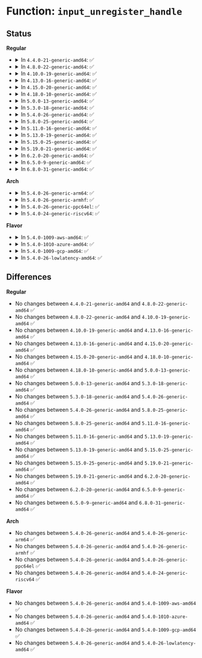 # Function: <code>input_unregister_handle</code>

## Status
<b>Regular</b>
<ul>
<li>
<details>
<summary>In <code>4.4.0-21-generic-amd64</code>: ✅</summary>

```c
void input_unregister_handle(struct input_handle * handle)
```

```json
{
  "name": "input_unregister_handle",
  "collision_type": "Unique Global",
  "inline_type": "No",
  "funcs": [
    {
      "addr": 18446744071585558656,
      "name": "input_unregister_handle",
      "external": true,
      "loc": "drivers/input/input.c:2353",
      "file": "drivers/input/input.c",
      "inline": "seen, unknown",
      "caller_inline": [],
      "caller_func": [
        "drivers/tty/sysrq.c:sysrq_disconnect",
        "drivers/tty/sysrq.c:sysrq_connect",
        "drivers/tty/vt/keyboard.c:kbd_disconnect",
        "drivers/tty/vt/keyboard.c:kbd_connect",
        "drivers/input/mousedev.c:mousedev_destroy",
        "drivers/input/mousedev.c:mousedev_create",
        "drivers/input/evdev.c:evdev_disconnect",
        "drivers/input/evdev.c:evdev_connect",
        "net/rfkill/input.c:rfkill_disconnect",
        "net/rfkill/input.c:rfkill_connect"
      ]
    }
  ],
  "symbols": [
    {
      "addr": 18446744071585558656,
      "name": "input_unregister_handle",
      "section": ".text",
      "bind": "STB_GLOBAL",
      "size": 104
    }
  ]
}
```
</details>
</li>
<li>
<details>
<summary>In <code>4.8.0-22-generic-amd64</code>: ✅</summary>

```c
void input_unregister_handle(struct input_handle * handle)
```

```json
{
  "name": "input_unregister_handle",
  "collision_type": "Unique Global",
  "inline_type": "No",
  "funcs": [
    {
      "addr": 18446744071585952560,
      "name": "input_unregister_handle",
      "external": true,
      "loc": "drivers/input/input.c:2352",
      "file": "drivers/input/input.c",
      "inline": "seen, unknown",
      "caller_inline": [],
      "caller_func": [
        "drivers/tty/sysrq.c:sysrq_disconnect",
        "drivers/tty/sysrq.c:sysrq_connect",
        "drivers/tty/vt/keyboard.c:kbd_disconnect",
        "drivers/tty/vt/keyboard.c:kbd_connect",
        "drivers/input/mousedev.c:mousedev_destroy",
        "drivers/input/mousedev.c:mousedev_create",
        "drivers/input/evdev.c:evdev_disconnect",
        "drivers/input/evdev.c:evdev_connect",
        "net/rfkill/input.c:rfkill_disconnect",
        "net/rfkill/input.c:rfkill_connect"
      ]
    }
  ],
  "symbols": [
    {
      "addr": 18446744071585952560,
      "name": "input_unregister_handle",
      "section": ".text",
      "bind": "STB_GLOBAL",
      "size": 104
    }
  ]
}
```
</details>
</li>
<li>
<details>
<summary>In <code>4.10.0-19-generic-amd64</code>: ✅</summary>

```c
void input_unregister_handle(struct input_handle * handle)
```

```json
{
  "name": "input_unregister_handle",
  "collision_type": "Unique Global",
  "inline_type": "No",
  "funcs": [
    {
      "addr": 18446744071586140960,
      "name": "input_unregister_handle",
      "external": true,
      "loc": "drivers/input/input.c:2352",
      "file": "drivers/input/input.c",
      "inline": "seen, unknown",
      "caller_inline": [],
      "caller_func": [
        "drivers/tty/sysrq.c:sysrq_disconnect",
        "drivers/tty/sysrq.c:sysrq_connect",
        "drivers/tty/vt/keyboard.c:kbd_disconnect",
        "drivers/tty/vt/keyboard.c:kbd_connect",
        "drivers/input/mousedev.c:mousedev_destroy",
        "drivers/input/mousedev.c:mousedev_create",
        "drivers/input/evdev.c:evdev_disconnect",
        "drivers/input/evdev.c:evdev_connect",
        "net/rfkill/input.c:rfkill_disconnect",
        "net/rfkill/input.c:rfkill_connect"
      ]
    }
  ],
  "symbols": [
    {
      "addr": 18446744071586140960,
      "name": "input_unregister_handle",
      "section": ".text",
      "bind": "STB_GLOBAL",
      "size": 104
    }
  ]
}
```
</details>
</li>
<li>
<details>
<summary>In <code>4.13.0-16-generic-amd64</code>: ✅</summary>

```c
void input_unregister_handle(struct input_handle * handle)
```

```json
{
  "name": "input_unregister_handle",
  "collision_type": "Unique Global",
  "inline_type": "No",
  "funcs": [
    {
      "addr": 18446744071586229744,
      "name": "input_unregister_handle",
      "external": true,
      "loc": "drivers/input/input.c:2358",
      "file": "drivers/input/input.c",
      "inline": "seen, unknown",
      "caller_inline": [],
      "caller_func": [
        "drivers/tty/sysrq.c:sysrq_disconnect",
        "drivers/tty/sysrq.c:sysrq_connect",
        "drivers/tty/vt/keyboard.c:kbd_disconnect",
        "drivers/tty/vt/keyboard.c:kbd_connect",
        "drivers/input/mousedev.c:mousedev_destroy",
        "drivers/input/mousedev.c:mousedev_create",
        "drivers/input/evdev.c:evdev_disconnect",
        "drivers/input/evdev.c:evdev_connect",
        "net/rfkill/input.c:rfkill_disconnect",
        "net/rfkill/input.c:rfkill_connect"
      ]
    }
  ],
  "symbols": [
    {
      "addr": 18446744071586229744,
      "name": "input_unregister_handle",
      "section": ".text",
      "bind": "STB_GLOBAL",
      "size": 104
    }
  ]
}
```
</details>
</li>
<li>
<details>
<summary>In <code>4.15.0-20-generic-amd64</code>: ✅</summary>

```c
void input_unregister_handle(struct input_handle * handle)
```

```json
{
  "name": "input_unregister_handle",
  "collision_type": "Unique Global",
  "inline_type": "No",
  "funcs": [
    {
      "addr": 18446744071586693072,
      "name": "input_unregister_handle",
      "external": true,
      "loc": "drivers/input/input.c:2351",
      "file": "drivers/input/input.c",
      "inline": "seen, unknown",
      "caller_inline": [],
      "caller_func": [
        "drivers/tty/sysrq.c:sysrq_disconnect",
        "drivers/tty/sysrq.c:sysrq_connect",
        "drivers/tty/vt/keyboard.c:kbd_disconnect",
        "drivers/tty/vt/keyboard.c:kbd_connect",
        "drivers/input/mousedev.c:mousedev_destroy",
        "drivers/input/mousedev.c:mousedev_create",
        "drivers/input/evdev.c:evdev_disconnect",
        "drivers/input/evdev.c:evdev_connect",
        "net/rfkill/input.c:rfkill_disconnect",
        "net/rfkill/input.c:rfkill_connect"
      ]
    }
  ],
  "symbols": [
    {
      "addr": 18446744071586693072,
      "name": "input_unregister_handle",
      "section": ".text",
      "bind": "STB_GLOBAL",
      "size": 104
    }
  ]
}
```
</details>
</li>
<li>
<details>
<summary>In <code>4.18.0-10-generic-amd64</code>: ✅</summary>

```c
void input_unregister_handle(struct input_handle * handle)
```

```json
{
  "name": "input_unregister_handle",
  "collision_type": "Unique Global",
  "inline_type": "No",
  "funcs": [
    {
      "addr": 18446744071586959504,
      "name": "input_unregister_handle",
      "external": true,
      "loc": "drivers/input/input.c:2358",
      "file": "drivers/input/input.c",
      "inline": "seen, unknown",
      "caller_inline": [],
      "caller_func": [
        "drivers/tty/sysrq.c:sysrq_disconnect",
        "drivers/tty/sysrq.c:sysrq_connect",
        "drivers/tty/vt/keyboard.c:kbd_disconnect",
        "drivers/tty/vt/keyboard.c:kbd_connect",
        "drivers/input/mousedev.c:mousedev_destroy",
        "drivers/input/mousedev.c:mousedev_create",
        "drivers/input/evdev.c:evdev_disconnect",
        "drivers/input/evdev.c:evdev_connect",
        "net/rfkill/input.c:rfkill_disconnect",
        "net/rfkill/input.c:rfkill_connect"
      ]
    }
  ],
  "symbols": [
    {
      "addr": 18446744071586959504,
      "name": "input_unregister_handle",
      "section": ".text",
      "bind": "STB_GLOBAL",
      "size": 104
    }
  ]
}
```
</details>
</li>
<li>
<details>
<summary>In <code>5.0.0-13-generic-amd64</code>: ✅</summary>

```c
void input_unregister_handle(struct input_handle * handle)
```

```json
{
  "name": "input_unregister_handle",
  "collision_type": "Unique Global",
  "inline_type": "No",
  "funcs": [
    {
      "addr": 18446744071587120368,
      "name": "input_unregister_handle",
      "external": true,
      "loc": "drivers/input/input.c:2358",
      "file": "drivers/input/input.c",
      "inline": "seen, unknown",
      "caller_inline": [],
      "caller_func": [
        "drivers/tty/sysrq.c:sysrq_disconnect",
        "drivers/tty/sysrq.c:sysrq_connect",
        "drivers/tty/vt/keyboard.c:kbd_disconnect",
        "drivers/tty/vt/keyboard.c:kbd_connect",
        "drivers/input/mousedev.c:mousedev_destroy",
        "drivers/input/mousedev.c:mousedev_create",
        "drivers/input/evdev.c:evdev_disconnect",
        "drivers/input/evdev.c:evdev_connect",
        "net/rfkill/input.c:rfkill_disconnect",
        "net/rfkill/input.c:rfkill_connect"
      ]
    }
  ],
  "symbols": [
    {
      "addr": 18446744071587120368,
      "name": "input_unregister_handle",
      "section": ".text",
      "bind": "STB_GLOBAL",
      "size": 104
    }
  ]
}
```
</details>
</li>
<li>
<details>
<summary>In <code>5.3.0-18-generic-amd64</code>: ✅</summary>

```c
void input_unregister_handle(struct input_handle * handle)
```

```json
{
  "name": "input_unregister_handle",
  "collision_type": "Unique Global",
  "inline_type": "No",
  "funcs": [
    {
      "addr": 18446744071587385136,
      "name": "input_unregister_handle",
      "external": true,
      "loc": "drivers/input/input.c:2354",
      "file": "drivers/input/input.c",
      "inline": "seen, unknown",
      "caller_inline": [],
      "caller_func": [
        "drivers/tty/sysrq.c:sysrq_disconnect",
        "drivers/tty/sysrq.c:sysrq_connect",
        "drivers/tty/vt/keyboard.c:kbd_disconnect",
        "drivers/tty/vt/keyboard.c:kbd_connect",
        "drivers/input/mousedev.c:mousedev_destroy",
        "drivers/input/mousedev.c:mousedev_create",
        "drivers/input/evdev.c:evdev_disconnect",
        "drivers/input/evdev.c:evdev_connect",
        "net/rfkill/input.c:rfkill_disconnect",
        "net/rfkill/input.c:rfkill_connect"
      ]
    }
  ],
  "symbols": [
    {
      "addr": 18446744071587385136,
      "name": "input_unregister_handle",
      "section": ".text",
      "bind": "STB_GLOBAL",
      "size": 104
    }
  ]
}
```
</details>
</li>
<li>
<details>
<summary>In <code>5.4.0-26-generic-amd64</code>: ✅</summary>

```c
void input_unregister_handle(struct input_handle * handle)
```

```json
{
  "name": "input_unregister_handle",
  "collision_type": "Unique Global",
  "inline_type": "No",
  "funcs": [
    {
      "addr": 18446744071587586688,
      "name": "input_unregister_handle",
      "external": true,
      "loc": "drivers/input/input.c:2430",
      "file": "drivers/input/input.c",
      "inline": "seen, unknown",
      "caller_inline": [],
      "caller_func": [
        "drivers/tty/sysrq.c:sysrq_disconnect",
        "drivers/tty/sysrq.c:sysrq_connect",
        "drivers/tty/vt/keyboard.c:kbd_disconnect",
        "drivers/tty/vt/keyboard.c:kbd_connect",
        "drivers/input/mousedev.c:mousedev_destroy",
        "drivers/input/mousedev.c:mousedev_create",
        "drivers/input/evdev.c:evdev_disconnect",
        "drivers/input/evdev.c:evdev_connect",
        "net/rfkill/input.c:rfkill_disconnect",
        "net/rfkill/input.c:rfkill_connect"
      ]
    }
  ],
  "symbols": [
    {
      "addr": 18446744071587586688,
      "name": "input_unregister_handle",
      "section": ".text",
      "bind": "STB_GLOBAL",
      "size": 104
    }
  ]
}
```
</details>
</li>
<li>
<details>
<summary>In <code>5.8.0-25-generic-amd64</code>: ✅</summary>

```c
void input_unregister_handle(struct input_handle * handle)
```

```json
{
  "name": "input_unregister_handle",
  "collision_type": "Unique Global",
  "inline_type": "No",
  "funcs": [
    {
      "addr": 18446744071588447760,
      "name": "input_unregister_handle",
      "external": true,
      "loc": "drivers/input/input.c:2428",
      "file": "drivers/input/input.c",
      "inline": "seen, unknown",
      "caller_inline": [],
      "caller_func": [
        "drivers/tty/sysrq.c:sysrq_disconnect",
        "drivers/tty/sysrq.c:sysrq_connect",
        "drivers/tty/vt/keyboard.c:kbd_disconnect",
        "drivers/tty/vt/keyboard.c:kbd_connect",
        "drivers/input/mousedev.c:mousedev_disconnect",
        "drivers/input/mousedev.c:mousedev_connect",
        "drivers/input/mousedev.c:mousedev_create",
        "drivers/input/evdev.c:evdev_disconnect",
        "drivers/input/evdev.c:evdev_connect",
        "net/rfkill/input.c:rfkill_disconnect",
        "net/rfkill/input.c:rfkill_connect"
      ]
    }
  ],
  "symbols": [
    {
      "addr": 18446744071588447760,
      "name": "input_unregister_handle",
      "section": ".text",
      "bind": "STB_GLOBAL",
      "size": 104
    }
  ]
}
```
</details>
</li>
<li>
<details>
<summary>In <code>5.11.0-16-generic-amd64</code>: ✅</summary>

```c
void input_unregister_handle(struct input_handle * handle)
```

```json
{
  "name": "input_unregister_handle",
  "collision_type": "Unique Global",
  "inline_type": "No",
  "funcs": [
    {
      "addr": 18446744071588477760,
      "name": "input_unregister_handle",
      "external": true,
      "loc": "drivers/input/input.c:2534",
      "file": "drivers/input/input.c",
      "inline": "seen, unknown",
      "caller_inline": [],
      "caller_func": [
        "drivers/tty/sysrq.c:sysrq_disconnect",
        "drivers/tty/sysrq.c:sysrq_connect",
        "drivers/tty/vt/keyboard.c:kbd_disconnect",
        "drivers/tty/vt/keyboard.c:kbd_connect",
        "drivers/input/mousedev.c:mousedev_disconnect",
        "drivers/input/mousedev.c:mousedev_connect",
        "drivers/input/mousedev.c:mousedev_create",
        "drivers/input/evdev.c:evdev_disconnect",
        "drivers/input/evdev.c:evdev_connect",
        "net/rfkill/input.c:rfkill_disconnect",
        "net/rfkill/input.c:rfkill_connect"
      ]
    }
  ],
  "symbols": [
    {
      "addr": 18446744071588477760,
      "name": "input_unregister_handle",
      "section": ".text",
      "bind": "STB_GLOBAL",
      "size": 104
    }
  ]
}
```
</details>
</li>
<li>
<details>
<summary>In <code>5.13.0-19-generic-amd64</code>: ✅</summary>

```c
void input_unregister_handle(struct input_handle * handle)
```

```json
{
  "name": "input_unregister_handle",
  "collision_type": "Unique Global",
  "inline_type": "No",
  "funcs": [
    {
      "addr": 18446744071588359872,
      "name": "input_unregister_handle",
      "external": true,
      "loc": "drivers/input/input.c:2534",
      "file": "drivers/input/input.c",
      "inline": "seen, unknown",
      "caller_inline": [],
      "caller_func": [
        "drivers/tty/sysrq.c:sysrq_disconnect",
        "drivers/tty/sysrq.c:sysrq_connect",
        "drivers/tty/vt/keyboard.c:kbd_disconnect",
        "drivers/tty/vt/keyboard.c:kbd_connect",
        "drivers/input/mousedev.c:mousedev_disconnect",
        "drivers/input/mousedev.c:mousedev_connect",
        "drivers/input/mousedev.c:mousedev_create",
        "drivers/input/evdev.c:evdev_disconnect",
        "drivers/input/evdev.c:evdev_connect",
        "net/rfkill/input.c:rfkill_disconnect",
        "net/rfkill/input.c:rfkill_connect"
      ]
    }
  ],
  "symbols": [
    {
      "addr": 18446744071588359872,
      "name": "input_unregister_handle",
      "section": ".text",
      "bind": "STB_GLOBAL",
      "size": 104
    }
  ]
}
```
</details>
</li>
<li>
<details>
<summary>In <code>5.15.0-25-generic-amd64</code>: ✅</summary>

```c
void input_unregister_handle(struct input_handle * handle)
```

```json
{
  "name": "input_unregister_handle",
  "collision_type": "Unique Global",
  "inline_type": "No",
  "funcs": [
    {
      "addr": 18446744071589023424,
      "name": "input_unregister_handle",
      "external": true,
      "loc": "drivers/input/input.c:2540",
      "file": "drivers/input/input.c",
      "inline": "seen, unknown",
      "caller_inline": [],
      "caller_func": [
        "drivers/tty/sysrq.c:sysrq_disconnect",
        "drivers/tty/sysrq.c:sysrq_connect",
        "drivers/tty/vt/keyboard.c:kbd_disconnect",
        "drivers/tty/vt/keyboard.c:kbd_connect",
        "drivers/input/mousedev.c:mousedev_disconnect",
        "drivers/input/mousedev.c:mousedev_connect",
        "drivers/input/mousedev.c:mousedev_create",
        "drivers/input/evdev.c:evdev_disconnect",
        "drivers/input/evdev.c:evdev_connect",
        "net/rfkill/input.c:rfkill_disconnect",
        "net/rfkill/input.c:rfkill_connect"
      ]
    }
  ],
  "symbols": [
    {
      "addr": 18446744071589023424,
      "name": "input_unregister_handle",
      "section": ".text",
      "bind": "STB_GLOBAL",
      "size": 104
    }
  ]
}
```
</details>
</li>
<li>
<details>
<summary>In <code>5.19.0-21-generic-amd64</code>: ✅</summary>

```c
void input_unregister_handle(struct input_handle * handle)
```

```json
{
  "name": "input_unregister_handle",
  "collision_type": "Unique Global",
  "inline_type": "No",
  "funcs": [
    {
      "addr": 18446744071590462032,
      "name": "input_unregister_handle",
      "external": true,
      "loc": "drivers/input/input.c:2584",
      "file": "drivers/input/input.c",
      "inline": "seen, unknown",
      "caller_inline": [],
      "caller_func": [
        "drivers/tty/sysrq.c:sysrq_disconnect",
        "drivers/tty/sysrq.c:sysrq_connect",
        "drivers/tty/vt/keyboard.c:kbd_disconnect",
        "drivers/tty/vt/keyboard.c:kbd_connect",
        "drivers/input/mousedev.c:mousedev_disconnect",
        "drivers/input/mousedev.c:mousedev_connect",
        "drivers/input/mousedev.c:mousedev_create",
        "drivers/input/evdev.c:evdev_disconnect",
        "drivers/input/evdev.c:evdev_connect",
        "net/rfkill/input.c:rfkill_disconnect",
        "net/rfkill/input.c:rfkill_connect"
      ]
    }
  ],
  "symbols": [
    {
      "addr": 18446744071590462032,
      "name": "input_unregister_handle",
      "section": ".text",
      "bind": "STB_GLOBAL",
      "size": 114
    }
  ]
}
```
</details>
</li>
<li>
<details>
<summary>In <code>6.2.0-20-generic-amd64</code>: ✅</summary>

```c
void input_unregister_handle(struct input_handle * handle)
```

```json
{
  "name": "input_unregister_handle",
  "collision_type": "Unique Global",
  "inline_type": "No",
  "funcs": [
    {
      "addr": 18446744071592104624,
      "name": "input_unregister_handle",
      "external": true,
      "loc": "drivers/input/input.c:2596",
      "file": "drivers/input/input.c",
      "inline": "seen, unknown",
      "caller_inline": [],
      "caller_func": [
        "drivers/tty/sysrq.c:sysrq_disconnect",
        "drivers/tty/sysrq.c:sysrq_connect",
        "drivers/tty/vt/keyboard.c:kbd_disconnect",
        "drivers/tty/vt/keyboard.c:kbd_connect",
        "drivers/input/mousedev.c:mousedev_exit",
        "drivers/input/mousedev.c:mousedev_init",
        "drivers/input/mousedev.c:mousedev_disconnect",
        "drivers/input/mousedev.c:mousedev_connect",
        "drivers/input/mousedev.c:mousedev_create",
        "drivers/input/evdev.c:evdev_disconnect",
        "drivers/input/evdev.c:evdev_connect",
        "net/rfkill/input.c:rfkill_disconnect",
        "net/rfkill/input.c:rfkill_connect"
      ]
    }
  ],
  "symbols": [
    {
      "addr": 18446744071592104624,
      "name": "input_unregister_handle",
      "section": ".text",
      "bind": "STB_GLOBAL",
      "size": 114
    }
  ]
}
```
</details>
</li>
<li>
<details>
<summary>In <code>6.5.0-9-generic-amd64</code>: ✅</summary>

```c
void input_unregister_handle(struct input_handle * handle)
```

```json
{
  "name": "input_unregister_handle",
  "collision_type": "Unique Global",
  "inline_type": "No",
  "funcs": [
    {
      "addr": 18446744071592528368,
      "name": "input_unregister_handle",
      "external": true,
      "loc": "drivers/input/input.c:2595",
      "file": "drivers/input/input.c",
      "inline": "seen, unknown",
      "caller_inline": [],
      "caller_func": [
        "drivers/tty/sysrq.c:sysrq_disconnect",
        "drivers/tty/sysrq.c:sysrq_connect",
        "drivers/tty/vt/keyboard.c:kbd_disconnect",
        "drivers/tty/vt/keyboard.c:kbd_connect",
        "drivers/input/mousedev.c:mousedev_exit",
        "drivers/input/mousedev.c:mousedev_init",
        "drivers/input/mousedev.c:mousedev_disconnect",
        "drivers/input/mousedev.c:mousedev_connect",
        "drivers/input/mousedev.c:mousedev_create",
        "drivers/input/evdev.c:evdev_disconnect",
        "drivers/input/evdev.c:evdev_connect",
        "net/rfkill/input.c:rfkill_disconnect",
        "net/rfkill/input.c:rfkill_connect"
      ]
    }
  ],
  "symbols": [
    {
      "addr": 18446744071592528368,
      "name": "input_unregister_handle",
      "section": ".text",
      "bind": "STB_GLOBAL",
      "size": 114
    }
  ]
}
```
</details>
</li>
<li>
<details>
<summary>In <code>6.8.0-31-generic-amd64</code>: ✅</summary>

```c
void input_unregister_handle(struct input_handle * handle)
```

```json
{
  "name": "input_unregister_handle",
  "collision_type": "Unique Global",
  "inline_type": "No",
  "funcs": [
    {
      "addr": 18446744071593272960,
      "name": "input_unregister_handle",
      "external": true,
      "loc": "drivers/input/input.c:2595",
      "file": "drivers/input/input.c",
      "inline": "seen, unknown",
      "caller_inline": [],
      "caller_func": [
        "drivers/tty/sysrq.c:sysrq_disconnect",
        "drivers/tty/sysrq.c:sysrq_connect",
        "drivers/tty/vt/keyboard.c:kbd_disconnect",
        "drivers/tty/vt/keyboard.c:kbd_connect",
        "drivers/input/mousedev.c:mousedev_exit",
        "drivers/input/mousedev.c:mousedev_init",
        "drivers/input/mousedev.c:mousedev_disconnect",
        "drivers/input/mousedev.c:mousedev_connect",
        "drivers/input/mousedev.c:mousedev_create",
        "drivers/input/evdev.c:evdev_disconnect",
        "drivers/input/evdev.c:evdev_connect",
        "net/rfkill/input.c:rfkill_disconnect",
        "net/rfkill/input.c:rfkill_connect"
      ]
    }
  ],
  "symbols": [
    {
      "addr": 18446744071593272960,
      "name": "input_unregister_handle",
      "section": ".text",
      "bind": "STB_GLOBAL",
      "size": 114
    }
  ]
}
```
</details>
</li>
</ul>
<b>Arch</b>
<ul>
<li>
<details>
<summary>In <code>5.4.0-26-generic-arm64</code>: ✅</summary>

```c
void input_unregister_handle(struct input_handle * handle)
```

```json
{
  "name": "input_unregister_handle",
  "collision_type": "Unique Global",
  "inline_type": "No",
  "funcs": [
    {
      "addr": 18446603336500728576,
      "name": "input_unregister_handle",
      "external": true,
      "loc": "drivers/input/input.c:2430",
      "file": "drivers/input/input.c",
      "inline": "seen, unknown",
      "caller_inline": [],
      "caller_func": [
        "drivers/tty/sysrq.c:sysrq_disconnect",
        "drivers/tty/sysrq.c:sysrq_connect",
        "drivers/tty/vt/keyboard.c:kbd_disconnect",
        "drivers/tty/vt/keyboard.c:kbd_connect",
        "drivers/input/mousedev.c:mousedev_destroy",
        "drivers/input/mousedev.c:mousedev_create",
        "drivers/input/evdev.c:evdev_disconnect",
        "drivers/input/evdev.c:evdev_connect",
        "net/rfkill/input.c:rfkill_disconnect",
        "net/rfkill/input.c:rfkill_connect"
      ]
    }
  ],
  "symbols": [
    {
      "addr": 18446603336500728576,
      "name": "input_unregister_handle",
      "section": ".text",
      "bind": "STB_GLOBAL",
      "size": 112
    }
  ]
}
```
</details>
</li>
<li>
<details>
<summary>In <code>5.4.0-26-generic-armhf</code>: ✅</summary>

```c
void input_unregister_handle(struct input_handle * handle)
```

```json
{
  "name": "input_unregister_handle",
  "collision_type": "Unique Global",
  "inline_type": "No",
  "funcs": [
    {
      "addr": 3233251132,
      "name": "input_unregister_handle",
      "external": true,
      "loc": "drivers/input/input.c:2430",
      "file": "drivers/input/input.c",
      "inline": "seen, unknown",
      "caller_inline": [],
      "caller_func": [
        "drivers/tty/sysrq.c:sysrq_disconnect",
        "drivers/tty/sysrq.c:sysrq_connect",
        "drivers/tty/vt/keyboard.c:kbd_disconnect",
        "drivers/tty/vt/keyboard.c:kbd_connect",
        "drivers/input/mousedev.c:mousedev_destroy",
        "drivers/input/mousedev.c:mousedev_create",
        "drivers/input/evdev.c:evdev_disconnect",
        "drivers/input/evdev.c:evdev_connect",
        "net/rfkill/input.c:rfkill_disconnect",
        "net/rfkill/input.c:rfkill_connect"
      ]
    }
  ],
  "symbols": [
    {
      "addr": 3233251132,
      "name": "input_unregister_handle",
      "section": ".text",
      "bind": "STB_GLOBAL",
      "size": 92
    }
  ]
}
```
</details>
</li>
<li>
<details>
<summary>In <code>5.4.0-26-generic-ppc64el</code>: ✅</summary>

```c
void input_unregister_handle(struct input_handle * handle)
```

```json
{
  "name": "input_unregister_handle",
  "collision_type": "Unique Global",
  "inline_type": "No",
  "funcs": [
    {
      "addr": 13835058055294174176,
      "name": "input_unregister_handle",
      "external": true,
      "loc": "drivers/input/input.c:2430",
      "file": "drivers/input/input.c",
      "inline": "seen, unknown",
      "caller_inline": [],
      "caller_func": [
        "drivers/tty/sysrq.c:sysrq_disconnect",
        "drivers/tty/sysrq.c:sysrq_connect",
        "drivers/tty/vt/keyboard.c:kbd_disconnect",
        "drivers/tty/vt/keyboard.c:kbd_connect",
        "drivers/input/mousedev.c:mousedev_destroy",
        "drivers/input/mousedev.c:mousedev_create",
        "drivers/input/evdev.c:evdev_disconnect",
        "drivers/input/evdev.c:evdev_connect",
        "net/rfkill/input.c:rfkill_disconnect",
        "net/rfkill/input.c:rfkill_connect"
      ]
    }
  ],
  "symbols": [
    {
      "addr": 13835058055294174176,
      "name": "input_unregister_handle",
      "section": ".text",
      "bind": "STB_GLOBAL",
      "size": 164
    }
  ]
}
```
</details>
</li>
<li>
<details>
<summary>In <code>5.4.0-24-generic-riscv64</code>: ✅</summary>

```c
void input_unregister_handle(struct input_handle * handle)
```

```json
{
  "name": "input_unregister_handle",
  "collision_type": "Unique Global",
  "inline_type": "No",
  "funcs": [
    {
      "addr": 18446743936277573790,
      "name": "input_unregister_handle",
      "external": true,
      "loc": "drivers/input/input.c:2430",
      "file": "drivers/input/input.c",
      "inline": "seen, unknown",
      "caller_inline": [],
      "caller_func": [
        "drivers/tty/sysrq.c:sysrq_disconnect",
        "drivers/tty/sysrq.c:sysrq_connect",
        "drivers/tty/vt/keyboard.c:kbd_disconnect",
        "drivers/tty/vt/keyboard.c:kbd_connect",
        "drivers/input/mousedev.c:mousedev_destroy",
        "drivers/input/mousedev.c:mousedev_create",
        "drivers/input/evdev.c:evdev_disconnect",
        "drivers/input/evdev.c:evdev_connect",
        "net/rfkill/input.c:rfkill_disconnect",
        "net/rfkill/input.c:rfkill_connect"
      ]
    }
  ],
  "symbols": [
    {
      "addr": 18446743936277573790,
      "name": "input_unregister_handle",
      "section": ".text",
      "bind": "STB_GLOBAL",
      "size": 104
    }
  ]
}
```
</details>
</li>
</ul>
<b>Flavor</b>
<ul>
<li>
<details>
<summary>In <code>5.4.0-1009-aws-amd64</code>: ✅</summary>

```c
void input_unregister_handle(struct input_handle * handle)
```

```json
{
  "name": "input_unregister_handle",
  "collision_type": "Unique Global",
  "inline_type": "No",
  "funcs": [
    {
      "addr": 18446744071587279504,
      "name": "input_unregister_handle",
      "external": true,
      "loc": "drivers/input/input.c:2430",
      "file": "drivers/input/input.c",
      "inline": "seen, unknown",
      "caller_inline": [],
      "caller_func": [
        "drivers/tty/sysrq.c:sysrq_disconnect",
        "drivers/tty/sysrq.c:sysrq_connect",
        "drivers/tty/vt/keyboard.c:kbd_disconnect",
        "drivers/tty/vt/keyboard.c:kbd_connect",
        "drivers/input/mousedev.c:mousedev_destroy",
        "drivers/input/mousedev.c:mousedev_create",
        "drivers/input/evdev.c:evdev_disconnect",
        "drivers/input/evdev.c:evdev_connect",
        "net/rfkill/input.c:rfkill_disconnect",
        "net/rfkill/input.c:rfkill_connect"
      ]
    }
  ],
  "symbols": [
    {
      "addr": 18446744071587279504,
      "name": "input_unregister_handle",
      "section": ".text",
      "bind": "STB_GLOBAL",
      "size": 104
    }
  ]
}
```
</details>
</li>
<li>
<details>
<summary>In <code>5.4.0-1010-azure-amd64</code>: ✅</summary>

```c
void input_unregister_handle(struct input_handle * handle)
```

```json
{
  "name": "input_unregister_handle",
  "collision_type": "Unique Global",
  "inline_type": "No",
  "funcs": [
    {
      "addr": 18446744071587047936,
      "name": "input_unregister_handle",
      "external": true,
      "loc": "drivers/input/input.c:2430",
      "file": "drivers/input/input.c",
      "inline": "seen, unknown",
      "caller_inline": [],
      "caller_func": [
        "drivers/tty/sysrq.c:sysrq_disconnect",
        "drivers/tty/sysrq.c:sysrq_connect",
        "drivers/tty/vt/keyboard.c:kbd_disconnect",
        "drivers/tty/vt/keyboard.c:kbd_connect",
        "drivers/input/mousedev.c:mousedev_destroy",
        "drivers/input/mousedev.c:mousedev_create",
        "drivers/input/evdev.c:evdev_disconnect",
        "drivers/input/evdev.c:evdev_connect",
        "net/rfkill/input.c:rfkill_disconnect",
        "net/rfkill/input.c:rfkill_connect"
      ]
    }
  ],
  "symbols": [
    {
      "addr": 18446744071587047936,
      "name": "input_unregister_handle",
      "section": ".text",
      "bind": "STB_GLOBAL",
      "size": 104
    }
  ]
}
```
</details>
</li>
<li>
<details>
<summary>In <code>5.4.0-1009-gcp-amd64</code>: ✅</summary>

```c
void input_unregister_handle(struct input_handle * handle)
```

```json
{
  "name": "input_unregister_handle",
  "collision_type": "Unique Global",
  "inline_type": "No",
  "funcs": [
    {
      "addr": 18446744071587537936,
      "name": "input_unregister_handle",
      "external": true,
      "loc": "drivers/input/input.c:2430",
      "file": "drivers/input/input.c",
      "inline": "seen, unknown",
      "caller_inline": [],
      "caller_func": [
        "drivers/tty/sysrq.c:sysrq_disconnect",
        "drivers/tty/sysrq.c:sysrq_connect",
        "drivers/tty/vt/keyboard.c:kbd_disconnect",
        "drivers/tty/vt/keyboard.c:kbd_connect",
        "drivers/input/mousedev.c:mousedev_destroy",
        "drivers/input/mousedev.c:mousedev_create",
        "drivers/input/evdev.c:evdev_disconnect",
        "drivers/input/evdev.c:evdev_connect",
        "net/rfkill/input.c:rfkill_disconnect",
        "net/rfkill/input.c:rfkill_connect"
      ]
    }
  ],
  "symbols": [
    {
      "addr": 18446744071587537936,
      "name": "input_unregister_handle",
      "section": ".text",
      "bind": "STB_GLOBAL",
      "size": 104
    }
  ]
}
```
</details>
</li>
<li>
<details>
<summary>In <code>5.4.0-26-lowlatency-amd64</code>: ✅</summary>

```c
void input_unregister_handle(struct input_handle * handle)
```

```json
{
  "name": "input_unregister_handle",
  "collision_type": "Unique Global",
  "inline_type": "No",
  "funcs": [
    {
      "addr": 18446744071587648992,
      "name": "input_unregister_handle",
      "external": true,
      "loc": "drivers/input/input.c:2430",
      "file": "drivers/input/input.c",
      "inline": "seen, unknown",
      "caller_inline": [],
      "caller_func": [
        "drivers/tty/sysrq.c:sysrq_disconnect",
        "drivers/tty/sysrq.c:sysrq_connect",
        "drivers/tty/vt/keyboard.c:kbd_disconnect",
        "drivers/tty/vt/keyboard.c:kbd_connect",
        "drivers/input/mousedev.c:mousedev_destroy",
        "drivers/input/mousedev.c:mousedev_create",
        "drivers/input/evdev.c:evdev_disconnect",
        "drivers/input/evdev.c:evdev_connect",
        "net/rfkill/input.c:rfkill_disconnect",
        "net/rfkill/input.c:rfkill_connect"
      ]
    }
  ],
  "symbols": [
    {
      "addr": 18446744071587648992,
      "name": "input_unregister_handle",
      "section": ".text",
      "bind": "STB_GLOBAL",
      "size": 104
    }
  ]
}
```
</details>
</li>
</ul>

## Differences
<b>Regular</b>
<ul>
<li>
No changes between <code>4.4.0-21-generic-amd64</code> and <code>4.8.0-22-generic-amd64</code> ✅
</li>
<li>
No changes between <code>4.8.0-22-generic-amd64</code> and <code>4.10.0-19-generic-amd64</code> ✅
</li>
<li>
No changes between <code>4.10.0-19-generic-amd64</code> and <code>4.13.0-16-generic-amd64</code> ✅
</li>
<li>
No changes between <code>4.13.0-16-generic-amd64</code> and <code>4.15.0-20-generic-amd64</code> ✅
</li>
<li>
No changes between <code>4.15.0-20-generic-amd64</code> and <code>4.18.0-10-generic-amd64</code> ✅
</li>
<li>
No changes between <code>4.18.0-10-generic-amd64</code> and <code>5.0.0-13-generic-amd64</code> ✅
</li>
<li>
No changes between <code>5.0.0-13-generic-amd64</code> and <code>5.3.0-18-generic-amd64</code> ✅
</li>
<li>
No changes between <code>5.3.0-18-generic-amd64</code> and <code>5.4.0-26-generic-amd64</code> ✅
</li>
<li>
No changes between <code>5.4.0-26-generic-amd64</code> and <code>5.8.0-25-generic-amd64</code> ✅
</li>
<li>
No changes between <code>5.8.0-25-generic-amd64</code> and <code>5.11.0-16-generic-amd64</code> ✅
</li>
<li>
No changes between <code>5.11.0-16-generic-amd64</code> and <code>5.13.0-19-generic-amd64</code> ✅
</li>
<li>
No changes between <code>5.13.0-19-generic-amd64</code> and <code>5.15.0-25-generic-amd64</code> ✅
</li>
<li>
No changes between <code>5.15.0-25-generic-amd64</code> and <code>5.19.0-21-generic-amd64</code> ✅
</li>
<li>
No changes between <code>5.19.0-21-generic-amd64</code> and <code>6.2.0-20-generic-amd64</code> ✅
</li>
<li>
No changes between <code>6.2.0-20-generic-amd64</code> and <code>6.5.0-9-generic-amd64</code> ✅
</li>
<li>
No changes between <code>6.5.0-9-generic-amd64</code> and <code>6.8.0-31-generic-amd64</code> ✅
</li>
</ul>
<b>Arch</b>
<ul>
<li>
No changes between <code>5.4.0-26-generic-amd64</code> and <code>5.4.0-26-generic-arm64</code> ✅
</li>
<li>
No changes between <code>5.4.0-26-generic-amd64</code> and <code>5.4.0-26-generic-armhf</code> ✅
</li>
<li>
No changes between <code>5.4.0-26-generic-amd64</code> and <code>5.4.0-26-generic-ppc64el</code> ✅
</li>
<li>
No changes between <code>5.4.0-26-generic-amd64</code> and <code>5.4.0-24-generic-riscv64</code> ✅
</li>
</ul>
<b>Flavor</b>
<ul>
<li>
No changes between <code>5.4.0-26-generic-amd64</code> and <code>5.4.0-1009-aws-amd64</code> ✅
</li>
<li>
No changes between <code>5.4.0-26-generic-amd64</code> and <code>5.4.0-1010-azure-amd64</code> ✅
</li>
<li>
No changes between <code>5.4.0-26-generic-amd64</code> and <code>5.4.0-1009-gcp-amd64</code> ✅
</li>
<li>
No changes between <code>5.4.0-26-generic-amd64</code> and <code>5.4.0-26-lowlatency-amd64</code> ✅
</li>
</ul>
